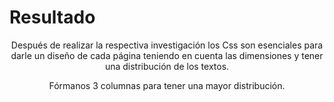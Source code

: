 <!DOCTYPE html>
<html>

<head>
    <meta charset="utf-8" />
    <h1>Resultado</h1>
    <header>
  
   
</head>
<article>
   
<p>Después de realizar la respectiva investigación los Css son esenciales para darle un diseño de cada página teniendo en cuenta las dimensiones y tener una distribución de los textos.</p>
<p>Fórmanos 3 columnas para tener una mayor distribución.</p>
    </article
   

</html>
